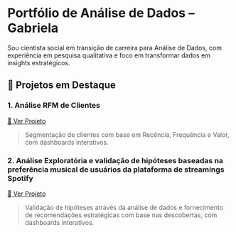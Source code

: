 # Portfólio de Análise de Dados – Gabriela

Sou cientista social em transição de carreira para Análise de Dados, com experiência em pesquisa qualitativa e foco em transformar dados em insights estratégicos.

## 🌟 Projetos em Destaque

### 1. Análise RFM de Clientes
[🔗 Ver Projeto](https://github.com/gabrielacalbuquerque/segmentacaodados)
> Segmentação de clientes com base em Recência, Frequência e Valor, com dashboards interativos.

### 2. Análise Exploratória e validação de hipóteses baseadas na preferência musical de usuários da plataforma de streamings Spotify
[🔗 Ver Projeto](https://github.com/gabrielacalbuquerque/segmentacaodados)
> Validação de hipóteses através da análise de dados e fornecimento de recomendações estratégicas com base nas descobertas, com dashboards interativos.
